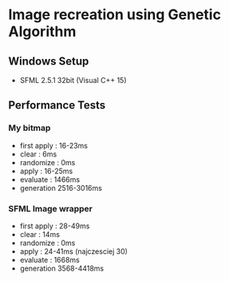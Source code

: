 # Image recreation using Genetic Algorithm
## Windows Setup
* SFML 2.5.1 32bit (Visual C++ 15)

## Performance Tests

### My bitmap
* first apply : 16-23ms
* clear : 6ms
* randomize : 0ms
* apply : 16-25ms
* evaluate : 1466ms
* generation 2516-3016ms

### SFML Image wrapper
* first apply : 28-49ms
* clear : 14ms
* randomize : 0ms
* apply : 24-41ms (najczesciej 30)
* evaluate : 1668ms
* generation 3568-4418ms

